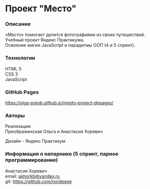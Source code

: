 # Проект "Место"

### Описание
«Место» помогает делится фотографиями из своих путешествий.    
Учебный проект Яндекс Практикума.    
Освоение магии JavaScript и парадигмы ООП (4 и 5 спринт).    

### Технологии
HTML 5    
CSS 3    
JavaScript    

### GitHub Pages
https://olga-preob.github.io/mesto-project-ghpages/

### Авторы
Реализация:    
Преображенская Ольга и Анастасия Хоревич      
    
Дизайн - Яндекс Практикум    

### Информация о напарнике (5 спринт, парное программирование)
Анастасия Хоревич    
email: akhorkb@yandex.ru    
git: https://github.com/nordpage